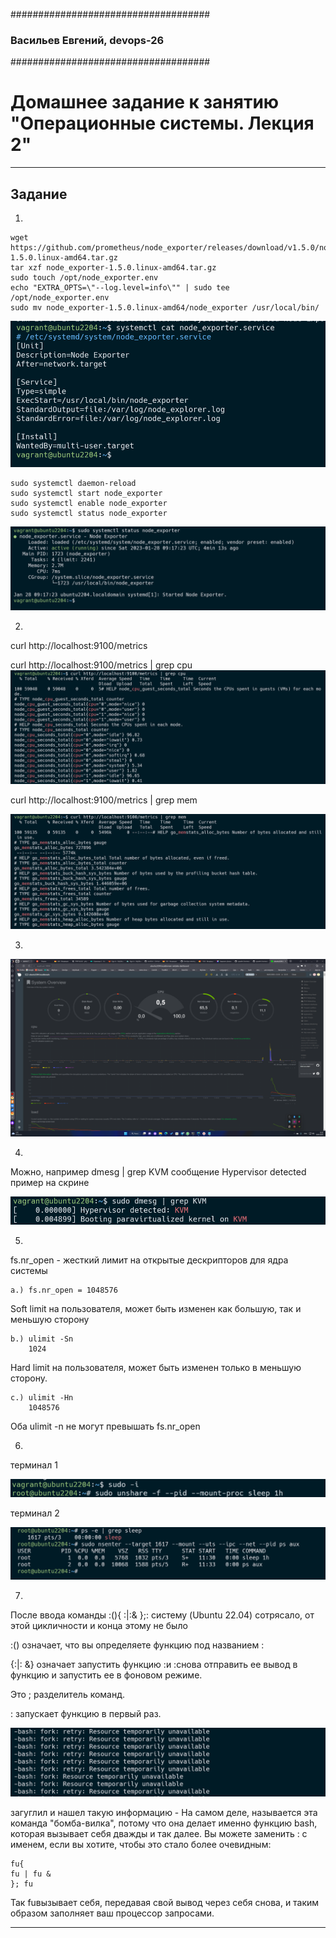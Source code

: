 ####################################
### Васильев Евгений,  devops-26
####################################


# Домашнее задание к занятию "Операционные системы. Лекция 2"



------

## Задание

1. 
  ```cd /tmp
wget https://github.com/prometheus/node_exporter/releases/download/v1.5.0/node_exporter-1.5.0.linux-amd64.tar.gz
tar xzf node_exporter-1.5.0.linux-amd64.tar.gz
sudo touch /opt/node_exporter.env
echo "EXTRA_OPTS=\"--log.level=info\"" | sudo tee /opt/node_exporter.env
sudo mv node_exporter-1.5.0.linux-amd64/node_exporter /usr/local/bin/
```
![Текст с описанием картинки](./old-tasks/img/2.png)

```angular2html
sudo systemctl daemon-reload
sudo systemctl start node_exporter
sudo systemctl enable node_exporter
sudo systemctl status node_exporter

```
![Текст с описанием картинки](./old-tasks/img/1.png)


2.

curl http://localhost:9100/metrics

curl http://localhost:9100/metrics | grep cpu
![Текст с описанием картинки](./old-tasks/img/8.png)

curl http://localhost:9100/metrics | grep mem

![Текст с описанием картинки](./old-tasks/img/9.png)


3. 

![Текст с описанием картинки](./old-tasks/img/3.png)

4.  

Можно, например dmesg | grep KVM сообщение Hypervisor detected пример на скрине

![Текст с описанием картинки](./old-tasks/img/4.png)

5.

fs.nr_open - жесткий лимит на открытые дескрипторов для ядра системы

```angular2html
a.) fs.nr_open = 1048576
```
Soft limit на пользователя, может быть изменен как большую, так и меньшую сторону

```angular2html
b.) ulimit -Sn
    1024
```

Hard limit на пользователя, может быть изменен только в меньшую сторону.

```angular2html
c.) ulimit -Hn
    1048576
```

Оба ulimit -n не могут превышать fs.nr_open

6.
терминал 1

![Текст с описанием картинки](./old-tasks/img/5.png)

терминал 2

![Текст с описанием картинки](./old-tasks/img/6.png)


7. 
После ввода команды :(){ :|:& };: систему (Ubuntu 22.04) сотрясало, от этой  цикличности и конца этому не было

:() означает, что вы определяете функцию под названием :

{:|: &} означает запустить функцию :и :снова отправить ее вывод в функцию и запустить ее в фоновом режиме.

Это ; разделитель команд.

: запускает функцию в первый раз.

![Текст с описанием картинки](./old-tasks/img/7.png)

загуглил и нашел такую информацию - На самом деле, называется эта команда "бомба-вилка", потому что она делает именно функцию bash, которая вызывает себя дважды и так далее. Вы можете заменить : с именем, если вы хотите, чтобы это стало более очевидным:
```angular2html
fu{
fu | fu &
}; fu
```

Так fuвызывает себя, передавая свой вывод через себя снова, и таким образом заполняет ваш процессор запросами.

-----

